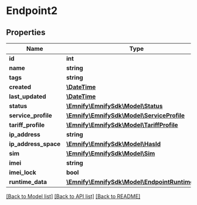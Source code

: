 # Endpoint2

## Properties
Name | Type | Description | Notes
------------ | ------------- | ------------- | -------------
**id** | **int** |  | [optional] 
**name** | **string** |  | 
**tags** | **string** |  | [optional] 
**created** | [**\DateTime**](\DateTime.md) |  | [optional] 
**last_updated** | [**\DateTime**](\DateTime.md) |  | [optional] 
**status** | [**\Emnify\EmnifySdk\Model\Status**](Status.md) |  | 
**service_profile** | [**\Emnify\EmnifySdk\Model\ServiceProfile**](ServiceProfile.md) |  | 
**tariff_profile** | [**\Emnify\EmnifySdk\Model\TariffProfile**](TariffProfile.md) |  | 
**ip_address** | **string** |  | [optional] 
**ip_address_space** | [**\Emnify\EmnifySdk\Model\HasId**](HasId.md) |  | [optional] 
**sim** | [**\Emnify\EmnifySdk\Model\Sim**](Sim.md) |  | [optional] 
**imei** | **string** |  | [optional] 
**imei_lock** | **bool** |  | [optional] 
**runtime_data** | [**\Emnify\EmnifySdk\Model\EndpointRuntimeData**](EndpointRuntimeData.md) |  | [optional] 

[[Back to Model list]](../../README.md#documentation-for-models) [[Back to API list]](../../README.md#documentation-for-api-endpoints) [[Back to README]](../../README.md)

